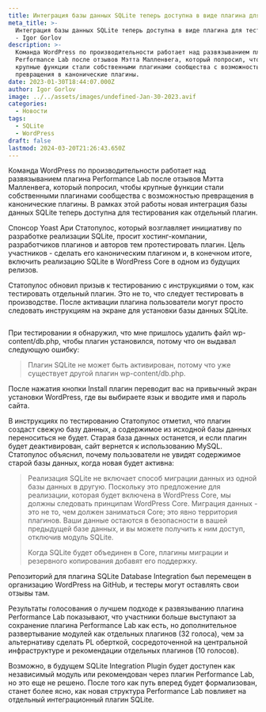 ```yaml
---
title: Интеграция базы данных SQLite теперь доступна в виде плагина для тестирования
meta_title: >-
  Интеграция базы данных SQLite теперь доступна в виде плагина для тестирования
  - Igor Gorlov
description: >-
  Команда WordPress по производительности работает над развязыванием плагина
  Performance Lab после отзывов Мэтта Малленвега, который попросил, чтобы
  крупные функции стали собственными плагинами сообщества с возможностью
  превращения в канонические плагины.
date: 2023-01-30T18:44:07.000Z
author: Igor Gorlov
image: ../../assets/images/undefined-Jan-30-2023.avif
categories:
  - Новости
tags:
  - SQLite
  - WordPress
draft: false
lastmod: 2024-03-20T21:26:43.650Z
---
```


Команда WordPress по производительности работает над развязыванием плагина Performance Lab после отзывов Мэтта Малленвега, который попросил, чтобы крупные функции стали собственными плагинами сообщества с возможностью превращения в канонические плагины. В рамках этой работы новая интеграция базы данных SQLite теперь доступна для тестирования как отдельный плагин.

Спонсор Yoast Ари Статопулос, который возглавляет инициативу по разработке реализации SQLite, просит хостинг-компании, разработчиков плагинов и авторов тем протестировать плагин. Цель участников - сделать его каноническим плагином и, в конечном итоге, включить реализацию SQLite в WordPress Core в одном из будущих релизов.

Статопулос обновил призыв к тестированию с инструкциями о том, как тестировать отдельный плагин. Это не то, что следует тестировать в производстве. После активации плагина пользователи могут просто следовать инструкциям на экране для установки базы данных SQLite.

<!-- wp:image {"align":"center","id":141424} -->
<figure class="wp-block-image aligncenter"><img src="https://149611589.v2.pressablecdn.com/wp-content/uploads/2023/01/Screen-Shot-2023-01-25-at-4.36.06-PM.png" alt="" class="wp-image-141424"/></figure>
<!-- /wp:image -->

При тестировании я обнаружил, что мне пришлось удалить файл wp-content/db.php, чтобы плагин установился, потому что он выдавал следующую ошибку:

<!-- wp:quote -->
<blockquote class="wp-block-quote">
Плагин SQLite не может быть активирован, потому что уже существует другой плагин wp-content/db.php.
</blockquote>
<!-- /wp:quote -->

После нажатия кнопки Install плагин переводит вас на привычный экран установки WordPress, где вы выбираете язык и вводите имя и пароль сайта.

В инструкциях по тестированию Статопулос отметил, что плагин создаст свежую базу данных, а содержимое из исходной базы данных переноситься не будет. Старая база данных останется, и если плагин будет деактивирован, сайт вернется к использованию MySQL. Статопулос объяснил, почему пользователи не увидят содержимое старой базы данных, когда новая будет активна:

<!-- wp:quote -->
<blockquote class="wp-block-quote">
Реализация SQLite не включает способ миграции данных из одной базы данных в другую. Поскольку это предложение для реализации, которая будет включена в WordPress Core, мы должны следовать принципам WordPress Core. Миграция данных - это не то, чем должен заниматься Core; это явно территория плагинов. Ваши данные остаются в безопасности в вашей предыдущей базе данных, и вы можете получить к ним доступ, отключив модуль SQLite.

Когда SQLite будет объединен в Core, плагины миграции и резервного копирования добавят его поддержку.

</blockquote>
<!-- /wp:quote -->

Репозиторий для плагина SQLite Database Integration был перемещен в организацию WordPress на GitHub, и тестеры могут оставлять свои отзывы там.

Результаты голосования о лучшем подходе к развязыванию плагина Performance Lab показывают, что участники больше выступают за сохранение плагина Performance Lab как есть, но дополнительное развертывание модулей как отдельных плагинов (32 голоса), чем за альтернативу сделать PL оберткой, сосредоточенной на центральной инфраструктуре и рекомендации отдельных плагинов (10 голосов).

Возможно, в будущем SQLite Integration Plugin будет доступен как независимый модуль или рекомендован через плагин Performance Lab, но это еще не решено. После того как путь вперед будет формализован, станет более ясно, как новая структура Performance Lab повлияет на отдельный интеграционный плагин SQLite.
